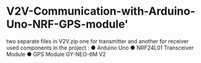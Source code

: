 # V2V-Communication-with-Arduino-Uno-NRF-GPS-module'
two separate files in V2V.zip
one for transmitter and another for receiver 
used components in the project :
● Arduino Uno
● NRF24L01 Transceiver Module
● GPS Module GY-NEO-6M V2
